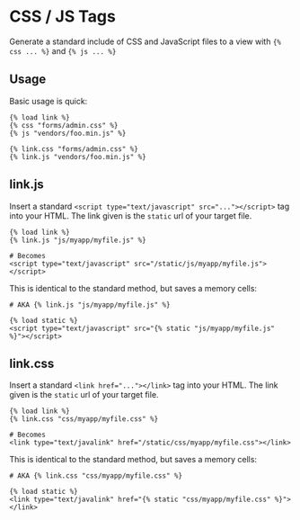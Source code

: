# CSS / JS Tags

Generate a standard include of CSS and JavaScript files to a view with `{% css ... %}` and  `{% js ... %}`

## Usage

Basic usage is quick:

```jinja2
{% load link %}
{% css "forms/admin.css" %}
{% js "vendors/foo.min.js" %}

{% link.css "forms/admin.css" %}
{% link.js "vendors/foo.min.js" %}
```

## link.js

Insert a standard `<script type="text/javascript" src="..."></script>` tag into your HTML. The link given is the `static` url of your target file.

```jinja2
{% load link %}
{% link.js "js/myapp/myfile.js" %}
```

```jinja2
# Becomes
<script type="text/javascript" src="/static/js/myapp/myfile.js"></script>
```

This is identical to the standard method, but saves a memory cells:

```jinja2
# AKA {% link.js "js/myapp/myfile.js" %}

{% load static %}
<script type="text/javascript" src="{% static "js/myapp/myfile.js" %}"></script>
```

## link.css

Insert a standard `<link href="..."></link>` tag into your HTML. The link given is the `static` url of your target file.

```jinja2
{% load link %}
{% link.css "css/myapp/myfile.css" %}
```

```jinja2
# Becomes
<link type="text/javalink" href="/static/css/myapp/myfile.css"></link>
```

This is identical to the standard method, but saves a memory cells:

```jinja2
# AKA {% link.css "css/myapp/myfile.css" %}

{% load static %}
<link type="text/javalink" href="{% static "css/myapp/myfile.css" %}"></link>
```
